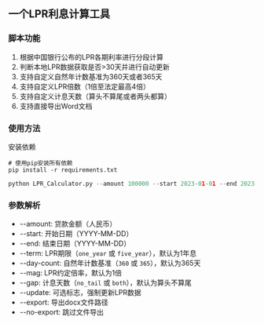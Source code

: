 ## 一个LPR利息计算工具

### 脚本功能

1. 根据中国银行公布的LPR各期利率进行分段计算
2. 判断本地LPR数据获取是否>30天并进行自动更新
3. 支持自定义自然年计数基准为360天或者365天
4. 支持自定义LPR倍数（1倍至法定最高4倍）
5. 支持自定义计息天数（算头不算尾或者两头都算）
6. 支持直接导出Word文档

### 使用方法

安装依赖

```shell
# 使用pip安装所有依赖
pip install -r requirements.txt
```

```python
python LPR_Calculator.py --amount 100000 --start 2023-01-01 --end 2023-12-31 --term one_year --day-count 365 --mag 4 --gap both --export "我的借款利息报告.docx"
```

### 参数解析

* --amount: 贷款金额（人民币）
* --start: 开始日期（YYYY-MM-DD）
* --end: 结束日期（YYYY-MM-DD）
* --term: LPR期限（`one_year` 或 `five_year`），默认为1年息
* --day-count: 自然年计数基准（`360` 或 `365`），默认为365天
* --mag: LPR约定倍率，默认为1倍
* --gap: 计息天数（`no_tail` 或 `both`），默认为算头不算尾
* --update: 可选标志，强制更新LPR数据
* --export: 导出docx文件路径
* --no-export: 跳过文件导出